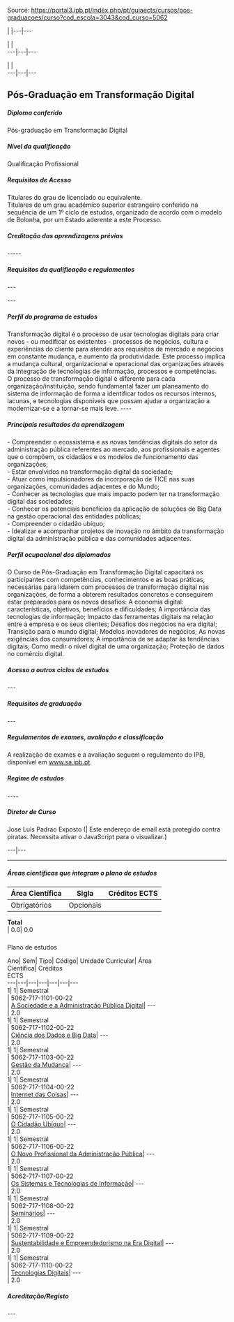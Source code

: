 Source: https://portal3.ipb.pt/index.php/pt/guiaects/cursos/pos-graduacoes/curso?cod_escola=3043&cod_curso=5062

| |---|---  
  
| |   
---|---|---  
  
| |   
---|---|---  
  
  

## Pós-Graduação em Transformação Digital

  

##### Diploma conferido

Pós-graduação em Transformação Digital  
  

##### Nível da qualificação

Qualificação Profissional  
  

##### Requisitos de Acesso

Titulares do grau de licenciado ou equivalente.  
Titulares de um grau académico superior estrangeiro conferido na sequência de
um 1º ciclo de estudos, organizado de acordo com o modelo de Bolonha, por um
Estado aderente a este Processo.  
  

##### Creditação das aprendizagens prévias

\-----  
  

##### Requisitos da qualificação e regulamentos

\---  
  
\---  
  

##### Perfil do programa de estudos

Transformação digital é o processo de usar tecnologias digitais para criar
novos - ou modificar os existentes - processos de negócios, cultura e
experiências do cliente para atender aos requisitos de mercado e negócios em
constante mudança, e aumento da produtividade. Este processo implica a mudança
cultural, organizacional e operacional das organizações através da integração
de tecnologias de informação, processos e competências.  
O processo de transformação digital é diferente para cada
organização/instituição, sendo fundamental fazer um planeamento do sistema de
informação de forma a identificar todos os recursos internos, lacunas, e
tecnologias disponíveis que possam ajudar a organização a modernizar-se e a
tornar-se mais leve. ----  
  

##### Principais resultados da aprendizagem

\- Compreender o ecossistema e as novas tendências digitais do setor da
administração pública referentes ao mercado, aos profissionais e agentes que o
compõem, os cidadãos e os modelos de funcionamento das organizações;  
\- Estar envolvidos na transformação digital da sociedade;  
\- Atuar como impulsionadores da incorporação de TICE nas suas organizações,
comunidades adjacentes e do Mundo;  
\- Conhecer as tecnologias que mais impacto podem ter na transformação digital
das sociedades;  
\- Conhecer os potenciais benefícios da aplicação de soluções de Big Data na
gestão operacional das entidades públicas;  
\- Compreender o cidadão ubíquo;  
\- Idealizar e acompanhar projetos de inovação no âmbito da transformação
digital da administração pública e das comunidades adjacentes.  
  
  

##### Perfil ocupacional dos diplomados

O Curso de Pós-Graduação em Transformação Digital capacitará os participantes
com competências, conhecimentos e as boas práticas, necessárias para lidarem
com processos de transformação digital nas organizações, de forma a obterem
resultados concretos e conseguirem estar preparados para os novos desafios: A
economia digital: características, objetivos, benefícios e dificuldades; A
importância das tecnologias de informação; Impacto das ferramentas digitais na
relação entre a empresa e os seus clientes; Desafios dos negócios na era
digital; Transição para o mundo digital; Modelos inovadores de negócios; As
novas exigências dos consumidores; A importância de se adaptar às tendências
digitais; Como medir o nível digital de uma organização; Proteção de dados no
comércio digital.  
  

##### Acesso a outros ciclos de estudos

\---  
  
  

##### Requisitos de graduação

\---  
  
  

##### Regulamentos de exames, avaliação e classificação

A realização de exames e a avaliação seguem o regulamento do IPB, disponível
em www.sa.ipb.pt.  
  

##### Regime de estudos

\----  
  

##### Diretor de Curso

Jose Luis Padrao Exposto (| Este endereço de email está protegido contra
piratas. Necessita ativar o JavaScript para o visualizar.)  
  
---|---  
  
* * *

  

##### Áreas científicas que integram o plano de estudos

Área Científica| Sigla| Créditos ECTS  
---|---|---  
Obrigatórios| Opcionais  
**Total**  
| 0.0| 0.0  
  
#####  
Plano de estudos

Ano| Sem| Tipo| Código| Unidade Curricular| Área  
Científica| Créditos  
ECTS  
---|---|---|---|---|---|---  
1| 1|  Semestral  
|  5062-717-1101-00-22  
| [A Sociedade e a Administração Pública
Digital](https://guiaects.ipb.pt/GuiaEcts/PdfService?cod_escola=3043&cod_curso=5062&n_plano=717&n_disciplina=1101&n_opcao=0&ano_lect=2022&locale=1
"A Sociedade e a Administração Pública Digital")| \---  
| 2.0  
1| 1|  Semestral  
|  5062-717-1102-00-22  
| [Ciência dos Dados e Big
Data](https://guiaects.ipb.pt/GuiaEcts/PdfService?cod_escola=3043&cod_curso=5062&n_plano=717&n_disciplina=1102&n_opcao=0&ano_lect=2022&locale=1
"Ciência dos Dados e Big Data")| \---  
| 2.0  
1| 1|  Semestral  
|  5062-717-1103-00-22  
| [Gestão da
Mudança](https://guiaects.ipb.pt/GuiaEcts/PdfService?cod_escola=3043&cod_curso=5062&n_plano=717&n_disciplina=1103&n_opcao=0&ano_lect=2022&locale=1
"Gestão da Mudança")| \---  
| 2.0  
1| 1|  Semestral  
|  5062-717-1104-00-22  
| [Internet das
Coisas](https://guiaects.ipb.pt/GuiaEcts/PdfService?cod_escola=3043&cod_curso=5062&n_plano=717&n_disciplina=1104&n_opcao=0&ano_lect=2022&locale=1
"Internet das Coisas")| \---  
| 2.0  
1| 1|  Semestral  
|  5062-717-1105-00-22  
| [O Cidadão
Ubíquo](https://guiaects.ipb.pt/GuiaEcts/PdfService?cod_escola=3043&cod_curso=5062&n_plano=717&n_disciplina=1105&n_opcao=0&ano_lect=2022&locale=1
"O Cidadão Ubíquo")| \---  
| 2.0  
1| 1|  Semestral  
|  5062-717-1106-00-22  
| [O Novo Profissional da Administração
Pública](https://guiaects.ipb.pt/GuiaEcts/PdfService?cod_escola=3043&cod_curso=5062&n_plano=717&n_disciplina=1106&n_opcao=0&ano_lect=2022&locale=1
"O Novo Profissional da Administração Pública")| \---  
| 2.0  
1| 1|  Semestral  
|  5062-717-1107-00-22  
| [Os Sistemas e Tecnologias de
Informação](https://guiaects.ipb.pt/GuiaEcts/PdfService?cod_escola=3043&cod_curso=5062&n_plano=717&n_disciplina=1107&n_opcao=0&ano_lect=2022&locale=1
"Os Sistemas e Tecnologias de Informação")| \---  
| 2.0  
1| 1|  Semestral  
|  5062-717-1108-00-22  
|
[Seminários](https://guiaects.ipb.pt/GuiaEcts/PdfService?cod_escola=3043&cod_curso=5062&n_plano=717&n_disciplina=1108&n_opcao=0&ano_lect=2022&locale=1
"Seminários")| \---  
| 2.0  
1| 1|  Semestral  
|  5062-717-1109-00-22  
| [Sustentabilidade e Empreendedorismo na Era
Digital](https://guiaects.ipb.pt/GuiaEcts/PdfService?cod_escola=3043&cod_curso=5062&n_plano=717&n_disciplina=1109&n_opcao=0&ano_lect=2022&locale=1
"Sustentabilidade e Empreendedorismo na Era Digital")| \---  
| 2.0  
1| 1|  Semestral  
|  5062-717-1110-00-22  
| [Tecnologias
Digitais](https://guiaects.ipb.pt/GuiaEcts/PdfService?cod_escola=3043&cod_curso=5062&n_plano=717&n_disciplina=1110&n_opcao=0&ano_lect=2022&locale=1
"Tecnologias Digitais")| \---  
| 2.0  
  

##### Acreditação/Registo

\---  

  
  
  
